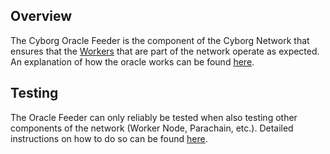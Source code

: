## Overview
The Cyborg Oracle Feeder is the component of the Cyborg Network that ensures that the [Workers](https://github.com/Cyborg-Network/Cyborg-worker-node) that are part of the network operate as expected. An explanation of how the oracle works can be found [here](https://github.com/Cyborg-Network/cyborg-parachain/blob/master/Local%20Testing.md#status-aggregator-pallet-for-oracle).

## Testing
The Oracle Feeder can only reliably be tested when also testing other components of the network (Worker Node, Parachain, etc.). Detailed instructions on how to do so can be found [here](https://github.com/Cyborg-Network/cyborg-parachain/blob/master/Local%20Testing.md#local-setup).
